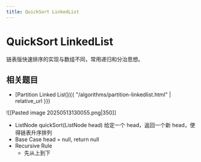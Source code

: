 ```yaml
---
title: QuickSort LinkedList
---
```


# QuickSort LinkedList

链表版快速排序的实现与数组不同，常用递归和分治思想。

## 相关题目

- [Partition Linked List]({{ "/algorithms/partition-linkedlist.html" | relative_url }})

![[Pasted image 20250513130055.png|350]]

- ListNode quickSort(ListNode head)
  给定一个 head，返回一个新 head，使得链表升序排列
- Base Case
  head = null, return null
- Recursive Rule
  - 先从上到下
